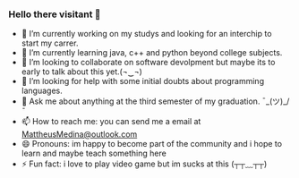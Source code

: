 ### Hello there visitant 👋

- 🔭 I’m currently working on my studys and looking for an interchip to start my carrer.
- 🌱 I’m currently learning java, c++ and python beyond college subjects.
- 👯 I’m looking to collaborate on software devolpment but maybe its to early to talk about this yet.(¬‿¬)
- 🤔 I’m looking for help with some initial doubts about programming languages.
- 💬 Ask me about anything at the third semester of my graduation. ¯\_(ツ)_/¯
- 📫 How to reach me: you can send me a email at MattheusMedina@outlook.com
- 😄 Pronouns: im happy to become part of the community and i hope to learn and maybe teach something here
- ⚡ Fun fact: i love to play video game but im sucks at this (┬┬﹏┬┬)
